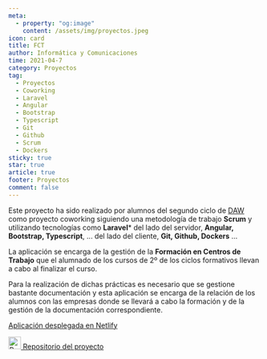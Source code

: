 ```yaml
---
meta: 
  - property: "og:image"
    content: /assets/img/proyectos.jpeg
icon: card
title: FCT
author: Informática y Comunicaciones
time: 2021-04-7
category: Proyectos
tag:
  - Proyectos
  - Coworking
  - Laravel
  - Angular
  - Bootstrap
  - Typescript
  - Git
  - Github
  - Scrum
  - Dockers
sticky: true
star: true
article: true
footer: Proyectos
comment: false
---
```


Este proyecto ha sido realizado por alumnos del segundo ciclo de [DAW](/fp_reglada/daw/) como proyecto coworking siguiendo una metodología de trabajo **Scrum** y utilizando tecnologías como **Laravel*** del lado del servidor, **Angular, Bootstrap, Typescript**, ... del lado del cliente, **Git, Github, Dockers** ...

La aplicación se encarga de la gestión de la **Formación en Centros de Trabajo** que el alumnado de los cursos de 2º de los ciclos formativos llevan a cabo al finalizar el curso.

Para la realización de dichas prácticas es necesario que se gestione bastante documentación y esta aplicación se encarga de la relación de los alumnos con las empresas donde se llevará a cabo la formación y de la gestión de la documentación correspondiente.

[Aplicación desplegada en Netlify](https://gestionpapeleofct.netlify.app)

<img alt="Repositorio" src="/assets/icon/github-logo.png" width="25px"/>[ Repositorio del proyecto](https://github.com/CIFP-Virgen-de-Gracia/GestionPapeleoFCT-BACKEND)
<!-- more -->